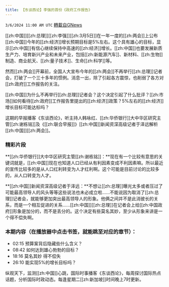 ```yaml
---
title: 【东谈西论】李强的首份《政府工作报告》
---
```

`3/6/2024 11:00 AM UTC` [轉載自GNews](https://gnews.org/articles/2370375)

[[zh:中国]][[zh:总理]][[zh:李强]][[zh:3月5日]]在一年一度的[[zh:两会]]上公布[[zh:中国]]今年的[[zh:经济]]增长预期目标是5%左右。这个具有雄心的目标，显示[[zh:中国]]有信心继续保持中高速的[[zh:经济]]增长。[[zh:中国]]也要发展新质生产力、培育新兴产业和未来产业，包括[[zh:新能源汽车]]、新材料、[[zh:生物]]制造、商业航天、[[zh:量子技术]]、生命[[zh:科学]]等。

然而[[zh:两会]]开幕前，全国人大宣布今年的[[zh:两会]]不再举行[[zh:总理]]记者会，打破了一个三十多年的惯例。消息一出，除了引起各方震惊，也削弱了各方对[[zh:政府]]工作报告的关注。

[[zh:中国]]为什么不再举行[[zh:总理]]记者会？这个决定引起了什么批评？[[zh:市场]]如何看待[[zh:政府]]工作报告里提出的[[zh:经济]]政策？5%左右的[[zh:经济]]增长目标可能达标吗？

这期的早报播客《东谈西论》，听主持人韩咏红、[[zh:华侨银行]]大中华区研究主管[[zh:谢栋铭]]及《[[zh:联合早报]]》[[zh:中国]]新闻资深高级记者于泽远解析[[zh:中国]][[zh:两会]]。

### 精彩片段

**[[zh:华侨银行]]大中华区研究主管[[zh:谢栋铭]]：**现在有一个比较有意思的关键词就是，[[zh:中国]]现在也知道人口已经从有利因素变成不利因素嘛。所以最近的宣传比较多的是从人口红利转变为人才红利啊。这个可能是目前讨论的比较多的，从人口转变为人才。

**[[zh:中国]]新闻资深高级记者于泽远：**不想让[[zh:总理]]曝光太多或者压过了可能最高领导人的风头等等这些说法也未必成立啦......不能说因为取消了[[zh:总理]]记者会，就能够更加突出最高领导人的形象。他俩之间并不是此消彼长的关系，而是一个相互促进的关系......[[zh:中国]][[zh:总理]]在记者会上给[[zh:中国政府]]形象是加分的，而不是丢分的。这个决定有些莫名其妙，至少从形象来讲是一个得不偿失啊。

### 本期内容（在播放器中点击书签，就能跳至对应的章节）：
* 02:15 预算案背后隐藏些什么含义？
* 08:42 如何达到雄心勃勃的目标？
* 18:16 莫名其妙 得不偿失
* 26:10 能实现5%的增长目标吗？

纵观天下，监测[[zh:中国]]心跳，国际时事播客《东谈西论》，每周探讨国际热点话题，分析国际时政动态。每逢星期二[[zh:新加坡]]时间晚上7时更新。
